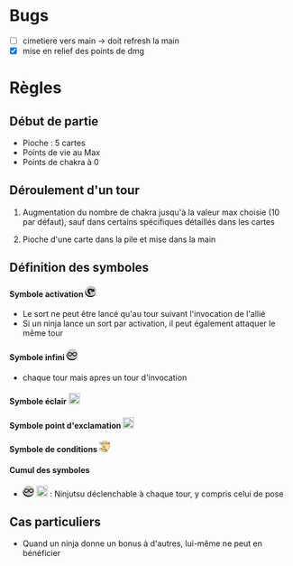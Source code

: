 # Bugs
- [ ] cimetiere vers main -> doit refresh la main
- [x] mise en relief des points de dmg

# Règles
## Début de partie
* Pioche : 5 cartes
* Points de vie au Max
* Points de chakra à 0

## Déroulement d'un tour

1. Augmentation du nombre de chakra jusqu'à la valeur max choisie (10 par défaut), sauf dans certains spécifiques détaillés dans les cartes

2. Pioche d'une carte dans la pile et mise dans la main


## Définition des symboles

#### Symbole activation <img src="https://raw.githubusercontent.com/vpoiaghi/CardsMaster/master/data/Resources/Symbols/activate.png" height="20" width="20">
* Le sort ne peut être lancé qu'au tour suivant l'invocation de l'allié
* Si un ninja lance un sort par activation, il peut également attaquer le même tour

#### Symbole infini <img src="https://raw.githubusercontent.com/vpoiaghi/CardsMaster/master/data/Resources/Symbols/permanent.png" height="20" width="20">
* chaque tour mais apres un tour d'invocation

#### Symbole éclair <img src="https://raw.githubusercontent.com/vpoiaghi/CardsMaster/master/data/Resources/Symbols/Instantané.png" height="20" width="20">

#### Symbole point d'exclamation <img src="https://raw.githubusercontent.com/vpoiaghi/CardsMaster/master/data/Resources/Symbols/Spécial.png" height="20" width="20">

#### Symbole de conditions <img src="https://raw.githubusercontent.com/vpoiaghi/CardsMaster/master/data/Resources/Symbols/Conditions.png" height="20" width="20">

#### Cumul des symboles
* <img src="https://raw.githubusercontent.com/vpoiaghi/CardsMaster/master/data/Resources/Symbols/permanent.png" height="20" width="20">
  <img src="https://raw.githubusercontent.com/vpoiaghi/CardsMaster/master/data/Resources/Symbols/Instantané.png" height="20" width="20"> : Ninjutsu déclenchable à chaque tour, y compris celui de pose 

## Cas particuliers
* Quand un ninja donne un bonus à d'autres, lui-même ne peut en bénéficier

